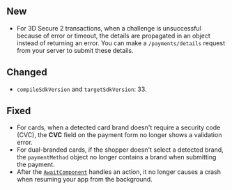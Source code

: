 [//]: # (This file will be used for the release notes on GitHub when publishing.)
[//]: # (Types of changes: `Added` `Changed` `Deprecated` `Removed` `Fixed` `Security`)
[//]: # (Example:)
[//]: # (## Added)
[//]: # ( - New payment method)
[//]: # (## Changed)
[//]: # ( - DropIn service's package changed from `com.adyen.dropin` to `com.adyen.dropin.services`)
[//]: # ( # Deprecated)
[//]: # ( - Configurations public constructor are deprecated, please use each Configuration's builder to make a Configuration object)

## New
- For 3D Secure 2 transactions, when a challenge is unsuccessful because of error or timeout, the details are propagated in an object instead of returning an error. You can make a `/payments/details` request from your server to submit these details.

## Changed
- `compileSdkVersion` and `targetSdkVersion`: 33.

## Fixed
- For cards, when a detected card brand doesn't require a security code (CVC), the **CVC** field on the payment form no longer shows a validation error.
- For dual-branded cards, if the shopper doesn't select a detected brand, the `paymentMethod` object no longer contains a brand when submitting the payment.
- After the [`AwaitComponent`](https://github.com/Adyen/adyen-android/blob/4.13.0/await/src/main/java/com/adyen/checkout/await/AwaitComponent.java) handles an action, it no longer causes a crash when resuming your app from the background.